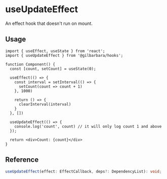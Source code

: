 # useUpdateEffect

An effect hook that doesn't run on mount.

## Usage

```tsx
import { useEffect, useState } from 'react';
import { useUpdateEffect } from '@gilbarbara/hooks';

function Component() {
  const [count, setCount] = useState(0);

  useEffect(() => {
    const interval = setInterval(() => {
      setCount(count => count + 1)
    }, 1000)

    return () => {
      clearInterval(interval)
    }
  }, [])

  useUpdateEffect(() => {
    console.log('count', count) // it will only log count 1 and above
  });

  return <div>Count: {count}</div>
}
```

## Reference

```typescript
useUpdateEffect(effect: EffectCallback, deps?: DependencyList): void;
```
